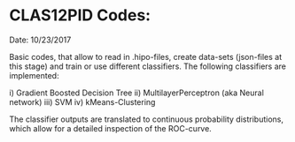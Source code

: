 # CLAS12PID Codes:

Date: 10/23/2017

Basic codes, that allow to read in .hipo-files, create data-sets (json-files at this stage) and train or use
different classifiers. The following classifiers are implemented:

i) Gradient Boosted Decision Tree
ii) MultilayerPerceptron (aka Neural network)
iii) SVM
iv) kMeans-Clustering

The classifier outputs are translated to continuous probability distributions, which allow for a detailed inspection of the ROC-curve.


